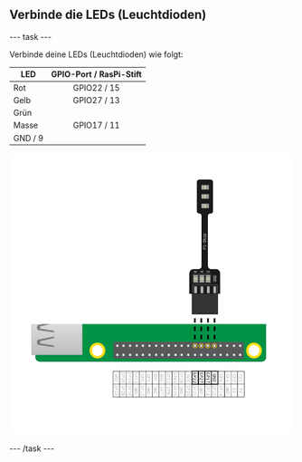 ## Verbinde die LEDs (Leuchtdioden)

\--- task \---

Verbinde deine LEDs (Leuchtdioden) wie folgt:

| LED           | GPIO-Port / RasPi-Stift |
| ------------- |:-----------------------:|
| Rot           |       GPIO22 / 15       |
| Gelb          |       GPIO27 / 13       |
| Grün   
Masse | GPIO17 / 11   
GND / 9  |

![Pi Stop verbindet sich über GPIO-Nummer 22, 27, 17 (Raspberry-Stift 15, 13, 11) und Masse (Raspberry-Stift 9)](images/Traffic-Lights-Diagram.png)

\--- /task \---